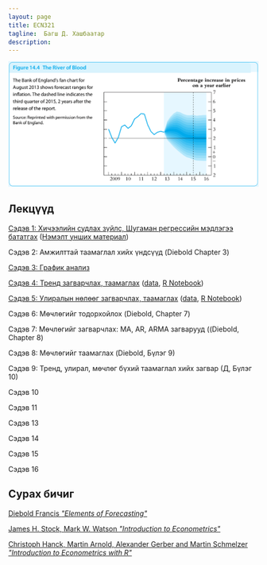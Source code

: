```yaml
---
layout: page
title: ECN321
tagline:  Багш Д. Хашбаатар
description: 
---
```


![alt text](pages/Lectures/river.png "from James H. Stock, Mark W. Watson “Introduction to Econometrics”")


## Лекцүүд

[Сэдэв 1: Хичээлийн судлах зүйлс, Шугаман регрессийн мэдлэгээ бататгах](pages/Lectures/slide.html) ([Нэмэлт унших материал](https://www.econometrics-with-r.org/4-lrwor.html))

Сэдэв 2: Амжилттай таамаглал хийх үндсүүд (Diebold Chapter 3)

[Сэдэв 3: График анализ](pages/Lectures/slide2.html)

[Сэдэв 4: Тренд загварчлах, таамаглах](pages/Lectures/slide3.html) ([data](pages/Lectures/ch5data.Rdata), [R Notebook](pages/Lectures/Notebook1.html))

[Сэдэв 5: Улиралын нөлөөг загварчлах, таамаглах](pages/Lectures/slide4.html) ([data](pages/Lectures/ch6data.Rdata), [R Notebook](pages/Lectures/Notebook2.html))

Сэдэв 6: Мөчлөгийг тодорхойлох (Diebold, Chapter 7)

Сэдэв 7: Мөчлөгийг загварчлах: МА, AR, ARMA загварууд ((Diebold, Chapter 8)

Сэдэв 8: Мөчлөгийг таамаглах (Diebold, Бүлэг 9)

Сэдэв 9: Тренд, улирал, мөчлөг бүхий таамаглал хийх загвар (Д, Бүлэг 10)

Сэдэв 10

Сэдэв 11

Сэдэв 13

Сэдэв 14

Сэдэв 15

Сэдэв 16

## Сурах бичиг

[Diebold Francis *"Elements of Forecasting"*](https://www.sas.upenn.edu/~fdiebold/Textbooks.html)

[James H. Stock, Mark W. Watson *"Introduction to Econometrics"*](https://scholar.harvard.edu/stock/pages/introduction-econometrics)

[Christoph Hanck, Martin Arnold, Alexander Gerber and Martin Schmelzer *"Introduction to Econometrics with R"*](https://www.econometrics-with-r.org/index.html)

